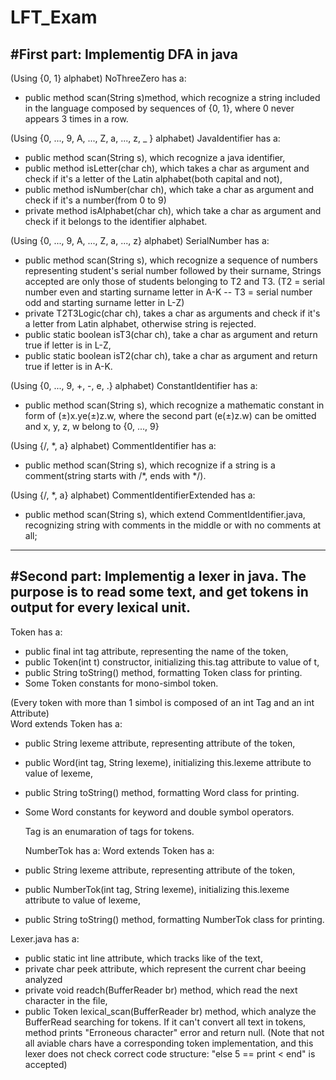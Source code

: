 # LFT_Exam

#First part: Implementig DFA in java
------------------------------------------------------------

(Using {0, 1} alphabet)
NoThreeZero has a:
- public method scan(String s)method, which recognize a string included in the language composed by sequences of {0, 1}, where 0 never appears 3 times in a row.

(Using {0, ..., 9, A, ..., Z, a, ..., z, _ } alphabet)
JavaIdentifier has a:
- public method scan(String s), which recognize a java identifier,
- public method isLetter(char ch), which takes a char as argument and check if it's a letter of the Latin alphabet(both capital and not),
- public method isNumber(char ch), which take a char as argument and check if it's a number(from 0 to 9)
- private method isAlphabet(char ch), which take a char as argument and check if it belongs to the identifier alphabet.

(Using {0, ..., 9, A, ..., Z, a, ..., z} alphabet)
SerialNumber has a:
- public method scan(String s), which recognize a sequence of numbers representing student's serial number followed by their surname,
Strings accepted are only those of students belonging to T2 and T3. (T2 = serial number even and starting surname letter in A-K -- T3 = serial number odd and starting surname letter in L-Z)
- private T2T3Logic(char ch), takes a char as arguments and check if it's a letter from Latin alphabet, otherwise string is rejected.
- public static boolean isT3(char ch), take a char as argument and return true if letter is in L-Z,
- public static boolean isT2(char ch), take a char as argument and return true if letter is in A-K.

(Using {0, ..., 9, +, -, e, .} alphabet)
ConstantIdentifier has a:
- public method scan(String s), which recognize a mathematic constant in form of (±)x.ye(±)z.w, where the second part (e(±)z.w) can be omitted and x, y, z, w belong to {0, ..., 9}

(Using {/, *, a} alphabet)
CommentIdentifier has a:
- public method scan(String s), which recognize if a string is a comment(string starts with /*, ends with */).

(Using {/, *, a} alphabet)
CommentIdentifierExtended has a:
- public method scan(String s), which extend CommentIdentifier.java, recognizing string with comments in the middle or with no comments at all;



------------------------------------------------------------
#Second part: Implementig a lexer in java. The purpose is to read some text, and get tokens in output for every lexical unit.
------------------------------------------------------------

Token has a:
- public final int tag attribute, representing the name of the token,
- public Token(int t) constructor, initializing this.tag attribute to value of t,
- public String toString() method, formatting Token class for printing.
- Some Token constants for mono-simbol token.

(Every token with more than 1 simbol is composed of an int Tag and an int Attribute)<br />
Word extends Token has a:
- public String lexeme attribute, representing attribute of the token,
- public Word(int tag, String lexeme), initializing this.lexeme attribute to value of lexeme,
- public String toString() method, formatting Word class for printing.
- Some Word constants for keyword and double symbol operators.

  Tag is an enumaration of tags for tokens.

  NumberTok has a:
  Word extends Token has a:
- public String lexeme attribute, representing attribute of the token,
- public NumberTok(int tag, String lexeme), initializing this.lexeme attribute to value of lexeme,
- public String toString() method, formatting NumberTok class for printing.

Lexer.java has a:
- public static int line attribute, which tracks like of the text,
- private char peek attribute, which represent the current char beeing analyzed
- private void readch(BufferReader br) method, which read the next character in the file,
- public Token lexical_scan(BufferReader br) method, which analyze the BufferRead searching for tokens. If it can't convert all text in tokens, method prints "Erroneous character" error and return null.
  (Note that not all aviable chars have a corresponding token implementation, and this lexer does not check correct code structure: "else 5 == print < end" is accepted)
  


